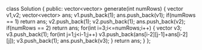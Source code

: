 class Solution {
public:
vector<vector<int>> generate(int numRows) {
vector<int> v1,v2;
vector<vector<int>> ans;
v1.push_back(1);
ans.push_back(v1);
if(numRows == 1)
return ans;
v2.push_back(1);
v2.push_back(1);
ans.push_back(v2);
if(numRows == 2)
return ans;
for(int i=3;i<=numRows;i++)
{
vector<int> v3;
v3.push_back(1);
for(int j=1;j<i-1;j++)
v3.push_back(ans[i-2][j-1]+ans[i-2][j]);
v3.push_back(1);
ans.push_back(v3);
}
return ans;
}
};
